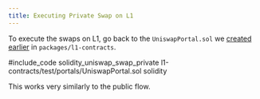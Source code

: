 ```yaml
---
title: Executing Private Swap on L1
---
```

To execute the swaps on L1, go back to the `UniswapPortal.sol` we [created earlier](./l1_portal.md) in `packages/l1-contracts`.

#include_code solidity_uniswap_swap_private l1-contracts/test/portals/UniswapPortal.sol solidity

This works very similarly to the public flow.
